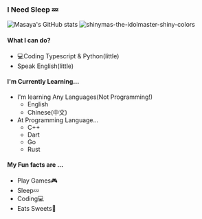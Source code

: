 ### I Need Sleep 💤
![Masaya's GitHub stats](https://github-readme-stats.vercel.app/api?username=msArray&theme=vue)
![shinymas-the-idolmaster-shiny-colors](https://github.com/msArray/msArray/assets/85401098/ff8f736c-442d-4250-ae47-6c200d1a584f)

#### What I can do?
- 💻Coding Typescript & Python(little)
- Speak English(little)

#### I'm Currently Learning...
- I'm learning Any Languages(Not Programming!)
  - English
  - Chinese(中文)
- At Programming Language...
  - C++
  - Dart
  - Go
  - Rust

#### My Fun facts are ...
- Play Games🎮
- Sleep💤
- Coding💻
- Eats Sweets🍫
